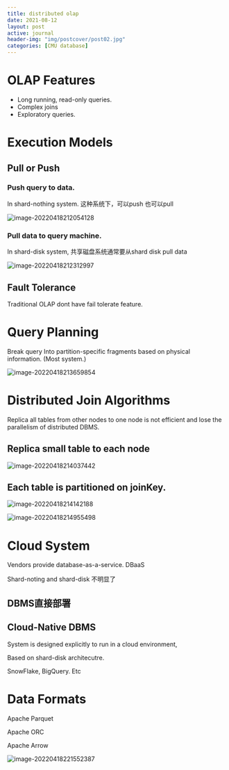 ```yaml
---
title: distributed olap
date: 2021-08-12
layout: post
active: journal
header-img: "img/postcover/post02.jpg"
categories: [CMU database]
---
```

# OLAP Features

- Long running, read-only queries.  
- Complex joins
- Exploratory queries. 

# Execution Models

## Pull or Push 

### Push query to data.

In shard-nothing system. 这种系统下，可以push 也可以pull

![image-20220418212054128](https://github.com/NLGithubWP/tech-notebook/raw/master/img/a_img_store/image-20220418212054128.png)

### Pull data to query machine.

In shard-disk system, 共享磁盘系统通常要从shard disk pull data

![image-20220418212312997](https://github.com/NLGithubWP/tech-notebook/raw/master/img/a_img_store/image-20220418212312997.png)

## Fault Tolerance

Traditional OLAP dont have fail tolerate feature.

# Query Planning

 Break query Into partition-specific fragments based on physical information. (Most system.)

![image-20220418213659854](https://github.com/NLGithubWP/tech-notebook/raw/master/img/a_img_store/image-20220418213659854.png)

# Distributed Join Algorithms

Replica all tables from other nodes to one node is not efficient and lose the parallelism of distributed DBMS.

## Replica small table to each node

![image-20220418214037442](https://github.com/NLGithubWP/tech-notebook/raw/master/img/a_img_store/image-20220418214037442.png)

## Each table is partitioned on joinKey.

![image-20220418214142188](https://github.com/NLGithubWP/tech-notebook/raw/master/img/a_img_store/image-20220418214142188.png)

![image-20220418214955498](https://github.com/NLGithubWP/tech-notebook/raw/master/img/a_img_store/image-20220418214955498.png)

# Cloud System

Vendors provide database-as-a-service.  DBaaS

Shard-noting and shard-disk 不明显了

## DBMS直接部署

## Cloud-Native DBMS

System is designed explicitly to run in a cloud environment, 

Based on shard-disk architecutre. 

SnowFlake, BigQuery. Etc

# Data Formats

Apache Parquet

Apache ORC

Apache Arrow

![image-20220418221552387](https://github.com/NLGithubWP/tech-notebook/raw/master/img/a_img_store/image-20220418221552387.png)






